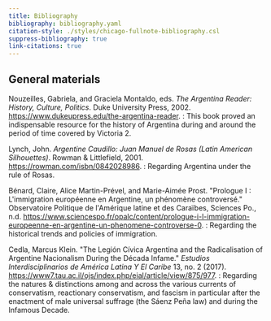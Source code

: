 ```yaml
---
title: Bibliography
bibliography: bibliography.yaml
citation-style: ./styles/chicago-fullnote-bibliography.csl
suppress-bibliography: true
link-citations: true
---
```


<!--

This is the main document. Since pandoc-citedoc is fairly limited in functionality we cobble it together out of several
fragments.

-->

General materials
-----------------

<!--

The bibliographical entries of this general section are generated from General.markdown, and then manually spliced here
from the produced fragment so as to allow the addition of remarks.

-->

Nouzeilles, Gabriela, and Graciela Montaldo, eds. *The Argentina Reader: History, Culture, Politics*. Duke University Press, 2002. <https://www.dukeupress.edu/the-argentina-reader>.
: This book proved an indispensable resource for the history of Argentina during and around the period of time covered
  by Victoria 2.

<!-- breather -->

Lynch, John. *Argentine Caudillo: Juan Manuel de Rosas (Latin American Silhouettes)*. Rowman & Littlefield, 2001. <https://rowman.com/isbn/0842028986>.
: Regarding Argentina under the rule of Rosas.

<!-- breather -->

Bénard, Claire, Alice Martin-Prével, and Marie-Aimée Prost. "Prologue I : L'immigration européenne en Argentine, un phénomène controversé." Observatoire Politique de l'Amérique latine et des Caraïbes, Sciences Po., n.d. <https://www.sciencespo.fr/opalc/content/prologue-i-l-immigration-europeenne-en-argentine-un-phenomene-controverse-0>.
: Regarding the historical trends and policies of immigration.

<!-- breather -->

Cedla, Marcus Klein. "The Legión Cívica Argentina and the Radicalisation of Argentine Nacionalism During the Década Infame." *Estudios Interdisciplinarios de América Latina Y El Caribe* 13, no. 2 (2017). <https://www7.tau.ac.il/ojs/index.php/eial/article/view/875/977>.
: Regarding the natures & distinctions among and across the various currents of conservatism, reactionary conservatism,
  and fascism in particular after the enactment of male universal suffrage (the Sáenz Peña law) and during the
  Infamous Decade.

<!--

Subsequent bibliographical sections have no remarks, and hence are put together by the assembling script without the
need for manual intervention.

-->
